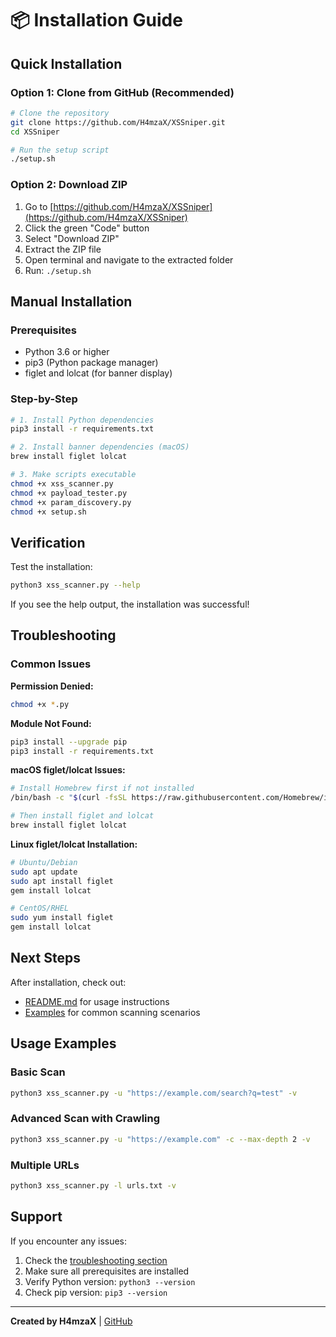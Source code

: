 # 📦 Installation Guide

## Quick Installation

### Option 1: Clone from GitHub (Recommended)
```bash
# Clone the repository
git clone https://github.com/H4mzaX/XSSniper.git
cd XSSniper

# Run the setup script
./setup.sh
```

### Option 2: Download ZIP
1. Go to [https://github.com/H4mzaX/XSSniper](https://github.com/H4mzaX/XSSniper)
2. Click the green "Code" button
3. Select "Download ZIP"
4. Extract the ZIP file
5. Open terminal and navigate to the extracted folder
6. Run: `./setup.sh`

## Manual Installation

### Prerequisites
- Python 3.6 or higher
- pip3 (Python package manager)
- figlet and lolcat (for banner display)

### Step-by-Step
```bash
# 1. Install Python dependencies
pip3 install -r requirements.txt

# 2. Install banner dependencies (macOS)
brew install figlet lolcat

# 3. Make scripts executable
chmod +x xss_scanner.py
chmod +x payload_tester.py
chmod +x param_discovery.py
chmod +x setup.sh
```

## Verification

Test the installation:
```bash
python3 xss_scanner.py --help
```

If you see the help output, the installation was successful!

## Troubleshooting

### Common Issues

**Permission Denied:**
```bash
chmod +x *.py
```

**Module Not Found:**
```bash
pip3 install --upgrade pip
pip3 install -r requirements.txt
```

**macOS figlet/lolcat Issues:**
```bash
# Install Homebrew first if not installed
/bin/bash -c "$(curl -fsSL https://raw.githubusercontent.com/Homebrew/install/HEAD/install.sh)"

# Then install figlet and lolcat
brew install figlet lolcat
```

**Linux figlet/lolcat Installation:**
```bash
# Ubuntu/Debian
sudo apt update
sudo apt install figlet
gem install lolcat

# CentOS/RHEL
sudo yum install figlet
gem install lolcat
```

## Next Steps

After installation, check out:
- [README.md](README.md) for usage instructions
- [Examples](#usage-examples) for common scanning scenarios

## Usage Examples

### Basic Scan
```bash
python3 xss_scanner.py -u "https://example.com/search?q=test" -v
```

### Advanced Scan with Crawling
```bash
python3 xss_scanner.py -u "https://example.com" -c --max-depth 2 -v
```

### Multiple URLs
```bash
python3 xss_scanner.py -l urls.txt -v
```

## Support

If you encounter any issues:
1. Check the [troubleshooting section](#troubleshooting)
2. Make sure all prerequisites are installed
3. Verify Python version: `python3 --version`
4. Check pip version: `pip3 --version`

---
**Created by H4mzaX** | [GitHub](https://github.com/H4mzaX/XSSniper)
